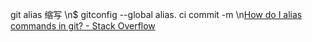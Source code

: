 git alias 缩写 \n$ gitconfig --global alias. ci commit -m \n[How do I alias commands in git? - Stack Overflow][1]

[1]:	http://stackoverflow.com/questions/2553786/how-do-i-alias-commands-in-git